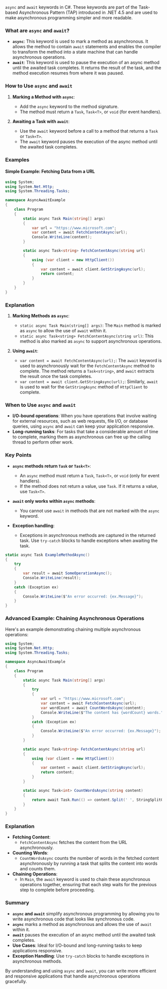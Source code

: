`async` and `await` keywords in C#. These keywords are part of the Task-based Asynchronous Pattern (TAP) introduced in .NET 4.5 and are used to make asynchronous programming simpler and more readable.

### What are `async` and `await`?

- **`async`**: This keyword is used to mark a method as asynchronous. It allows the method to contain `await` statements and enables the compiler to transform the method into a state machine that can handle asynchronous operations.
- **`await`**: This keyword is used to pause the execution of an async method until the awaited task completes. It returns the result of the task, and the method execution resumes from where it was paused.

### How to Use `async` and `await`

1. **Marking a Method with `async`**:
   - Add the `async` keyword to the method signature.
   - The method must return a `Task`, `Task<T>`, or `void` (for event handlers).

2. **Awaiting a Task with `await`**:
   - Use the `await` keyword before a call to a method that returns a `Task` or `Task<T>`.
   - The `await` keyword pauses the execution of the async method until the awaited task completes.

### Examples

#### Simple Example: Fetching Data from a URL

```csharp
using System;
using System.Net.Http;
using System.Threading.Tasks;

namespace AsyncAwaitExample
{
    class Program
    {
        static async Task Main(string[] args)
        {
            var url = "https://www.microsoft.com";
            var content = await FetchContentAsync(url);
            Console.WriteLine(content);
        }

        static async Task<string> FetchContentAsync(string url)
        {
            using (var client = new HttpClient())
            {
                var content = await client.GetStringAsync(url);
                return content;
            }
        }
    }
}
```

### Explanation

1. **Marking Methods as `async`**:
   - `static async Task Main(string[] args)`: The `Main` method is marked as `async` to allow the use of `await` within it.
   - `static async Task<string> FetchContentAsync(string url)`: This method is also marked as `async` to support asynchronous operations.

2. **Using `await`**:
   - `var content = await FetchContentAsync(url);`: The `await` keyword is used to asynchronously wait for the `FetchContentAsync` method to complete. The method returns a `Task<string>`, and `await` extracts the result once the task completes.
   - `var content = await client.GetStringAsync(url);`: Similarly, `await` is used to wait for the `GetStringAsync` method of `HttpClient` to complete.

### When to Use `async` and `await`

- **I/O-bound operations**: When you have operations that involve waiting for external resources, such as web requests, file I/O, or database queries, using `async` and `await` can keep your application responsive.
- **Long-running tasks**: For tasks that take a considerable amount of time to complete, marking them as asynchronous can free up the calling thread to perform other work.

### Key Points

- **`async` methods return `Task` or `Task<T>`**:
  - An `async` method must return a `Task`, `Task<T>`, or `void` (only for event handlers).
  - If the method does not return a value, use `Task`. If it returns a value, use `Task<T>`.

- **`await` only works within `async` methods**:
  - You cannot use `await` in methods that are not marked with the `async` keyword.

- **Exception handling**:
  - Exceptions in asynchronous methods are captured in the returned task. Use `try-catch` blocks to handle exceptions when awaiting the task.

```csharp
static async Task ExampleMethodAsync()
{
    try
    {
        var result = await SomeOperationAsync();
        Console.WriteLine(result);
    }
    catch (Exception ex)
    {
        Console.WriteLine($"An error occurred: {ex.Message}");
    }
}
```

### Advanced Example: Chaining Asynchronous Operations

Here's an example demonstrating chaining multiple asynchronous operations:

```csharp
using System;
using System.Net.Http;
using System.Threading.Tasks;

namespace AsyncAwaitExample
{
    class Program
    {
        static async Task Main(string[] args)
        {
            try
            {
                var url = "https://www.microsoft.com";
                var content = await FetchContentAsync(url);
                var wordCount = await CountWordsAsync(content);
                Console.WriteLine($"The content has {wordCount} words.");
            }
            catch (Exception ex)
            {
                Console.WriteLine($"An error occurred: {ex.Message}");
            }
        }

        static async Task<string> FetchContentAsync(string url)
        {
            using (var client = new HttpClient())
            {
                var content = await client.GetStringAsync(url);
                return content;
            }
        }

        static async Task<int> CountWordsAsync(string content)
        {
            return await Task.Run(() => content.Split(' ', StringSplitOptions.RemoveEmptyEntries).Length);
        }
    }
}
```

### Explanation

- **Fetching Content**:
  - `FetchContentAsync` fetches the content from the URL asynchronously.
- **Counting Words**:
  - `CountWordsAsync` counts the number of words in the fetched content asynchronously by running a task that splits the content into words and counts them.
- **Chaining Operations**:
  - In `Main`, the `await` keyword is used to chain these asynchronous operations together, ensuring that each step waits for the previous step to complete before proceeding.

### Summary

- **`async` and `await`** simplify asynchronous programming by allowing you to write asynchronous code that looks like synchronous code.
- **`async`** marks a method as asynchronous and allows the use of `await` within it.
- **`await`** pauses the execution of an async method until the awaited task completes.
- **Use Cases**: Ideal for I/O-bound and long-running tasks to keep applications responsive.
- **Exception Handling**: Use `try-catch` blocks to handle exceptions in asynchronous methods.

By understanding and using `async` and `await`, you can write more efficient and responsive applications that handle asynchronous operations gracefully.
